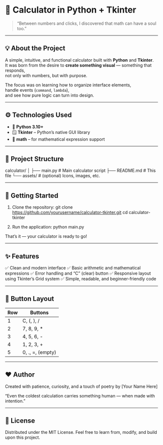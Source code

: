 # 🧮 Calculator in Python + Tkinter

> “Between numbers and clicks, I discovered that math can have a soul too.”  

---

## 💡 About the Project

A simple, intuitive, and functional calculator built with **Python** and **Tkinter**.  
It was born from the desire to **create something visual** — something that responds,  
not only with numbers, but with purpose.

The focus was on learning how to organize interface elements,  
handle events (`command`, `lambda`),  
and see how pure logic can turn into design.

---

## ⚙️ Technologies Used

- 🐍 **Python 3.10+**  
- 🪟 **Tkinter** – Python’s native GUI library  
- 🧮 **math** – for mathematical expression support  

---

## 🧩 Project Structure

calculator/
│
├── main.py # Main calculator script
├── README.md # This file
└── assets/ # (optional) Icons, images, etc.

---

## 🚀 Getting Started

1. Clone the repository:
   git clone https://github.com/yourusername/calculator-tkinter.git
   cd calculator-tkinter

2. Run the application:
   python main.py

That’s it — your calculator is ready to go!

---

## ✨ Features

✅ Clean and modern interface
✅ Basic arithmetic and mathematical expressions
✅ Error handling and “C” (clear) button
✅ Responsive layout using Tkinter’s Grid system
✅ Simple, readable, and beginner-friendly code

---

## 🧠 Button Layout
| Row | Buttons          |
| --- | ---------------- |
| 1   | C, (, ), /       |
| 2   | 7, 8, 9, *       |
| 3   | 4, 5, 6, -       |
| 4   | 1, 2, 3, +       |
| 5   | 0, ., =, (empty) |

---

## ❤️ Author

Created with patience, curiosity, and a touch of poetry by [Your Name Here]

“Even the coldest calculation carries something human — when made with intention.”

---

## 📜 License

Distributed under the MIT License.
Feel free to learn from, modify, and build upon this project.
